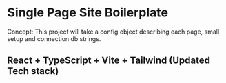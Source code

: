 # Single Page Site Boilerplate

Concept: This project will take a config object describing each page, small setup and connection db strings.
## React + TypeScript + Vite + Tailwind (Updated Tech stack)

